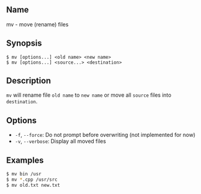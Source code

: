## Name

mv - move (rename) files

## Synopsis

```**sh
$ mv [options...] <old name> <new name>
$ mv [options...] <source...> <destination>
```

## Description

`mv` will rename file `old name` to `new name` or move all `source` files into `destination`.

## Options

* `-f`, `--force`: Do not prompt before overwriting (not implemented for now)
* `-v`, `--verbose`: Display all moved files

## Examples

```sh
$ mv bin /usr
$ mv *.cpp /usr/src
$ mv old.txt new.txt
```
